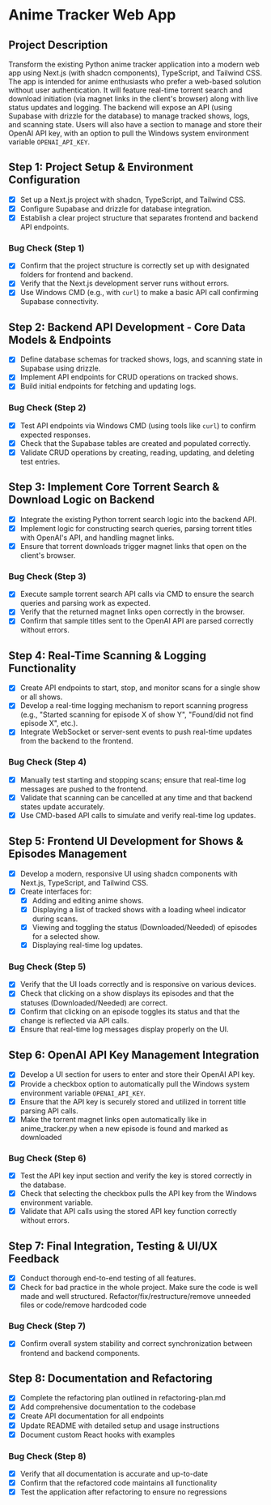 # Anime Tracker Web App

## Project Description

Transform the existing Python anime tracker application into a modern web app using Next.js (with shadcn components), TypeScript, and Tailwind CSS. The app is intended for anime enthusiasts who prefer a web-based solution without user authentication. It will feature real-time torrent search and download initiation (via magnet links in the client's browser) along with live status updates and logging. The backend will expose an API (using Supabase with drizzle for the database) to manage tracked shows, logs, and scanning state. Users will also have a section to manage and store their OpenAI API key, with an option to pull the Windows system environment variable `OPENAI_API_KEY`.

## Step 1: Project Setup & Environment Configuration

- [x] Set up a Next.js project with shadcn, TypeScript, and Tailwind CSS.
- [x] Configure Supabase and drizzle for database integration.
- [x] Establish a clear project structure that separates frontend and backend API endpoints.

### Bug Check (Step 1)

- [x] Confirm that the project structure is correctly set up with designated folders for frontend and backend.
- [x] Verify that the Next.js development server runs without errors.
- [x] Use Windows CMD (e.g., with `curl`) to make a basic API call confirming Supabase connectivity.

## Step 2: Backend API Development - Core Data Models & Endpoints

- [x] Define database schemas for tracked shows, logs, and scanning state in Supabase using drizzle.
- [x] Implement API endpoints for CRUD operations on tracked shows.
- [x] Build initial endpoints for fetching and updating logs.

### Bug Check (Step 2)

- [x] Test API endpoints via Windows CMD (using tools like `curl`) to confirm expected responses.
- [x] Check that the Supabase tables are created and populated correctly.
- [x] Validate CRUD operations by creating, reading, updating, and deleting test entries.

## Step 3: Implement Core Torrent Search & Download Logic on Backend

- [x] Integrate the existing Python torrent search logic into the backend API.
- [x] Implement logic for constructing search queries, parsing torrent titles with OpenAI's API, and handling magnet links.
- [x] Ensure that torrent downloads trigger magnet links that open on the client's browser.

### Bug Check (Step 3)

- [x] Execute sample torrent search API calls via CMD to ensure the search queries and parsing work as expected.
- [x] Verify that the returned magnet links open correctly in the browser.
- [x] Confirm that sample titles sent to the OpenAI API are parsed correctly without errors.

## Step 4: Real-Time Scanning & Logging Functionality

- [x] Create API endpoints to start, stop, and monitor scans for a single show or all shows.
- [x] Develop a real-time logging mechanism to report scanning progress (e.g., "Started scanning for episode X of show Y", "Found/did not find episode X", etc.).
- [x] Integrate WebSocket or server-sent events to push real-time updates from the backend to the frontend.

### Bug Check (Step 4)

- [x] Manually test starting and stopping scans; ensure that real-time log messages are pushed to the frontend.
- [x] Validate that scanning can be cancelled at any time and that backend states update accurately.
- [x] Use CMD-based API calls to simulate and verify real-time log updates.

## Step 5: Frontend UI Development for Shows & Episodes Management

- [x] Develop a modern, responsive UI using shadcn components with Next.js, TypeScript, and Tailwind CSS.
- [x] Create interfaces for:
  - [x] Adding and editing anime shows.
  - [x] Displaying a list of tracked shows with a loading wheel indicator during scans.
  - [x] Viewing and toggling the status (Downloaded/Needed) of episodes for a selected show.
  - [x] Displaying real-time log updates.

### Bug Check (Step 5)

- [x] Verify that the UI loads correctly and is responsive on various devices.
- [x] Check that clicking on a show displays its episodes and that the statuses (Downloaded/Needed) are correct.
- [x] Confirm that clicking on an episode toggles its status and that the change is reflected via API calls.
- [x] Ensure that real-time log messages display properly on the UI.

## Step 6: OpenAI API Key Management Integration

- [x] Develop a UI section for users to enter and store their OpenAI API key.
- [x] Provide a checkbox option to automatically pull the Windows system environment variable `OPENAI_API_KEY`.
- [x] Ensure that the API key is securely stored and utilized in torrent title parsing API calls.
- [x] Make the torrent magnet links open automatically like in anime_tracker.py when a new episode is found and marked as downloaded

### Bug Check (Step 6)

- [x] Test the API key input section and verify the key is stored correctly in the database.
- [x] Check that selecting the checkbox pulls the API key from the Windows environment variable.
- [x] Validate that API calls using the stored API key function correctly without errors.

## Step 7: Final Integration, Testing & UI/UX Feedback

- [x] Conduct thorough end-to-end testing of all features.
- [x] Check for bad practice in the whole project. Make sure the code is well made and well structured. Refactor/fix/restructure/remove unneeded files or code/remove hardcoded code

### Bug Check (Step 7)

- [x] Confirm overall system stability and correct synchronization between frontend and backend components.

## Step 8: Documentation and Refactoring

- [x] Complete the refactoring plan outlined in refactoring-plan.md
- [x] Add comprehensive documentation to the codebase
- [x] Create API documentation for all endpoints
- [x] Update README with detailed setup and usage instructions
- [x] Document custom React hooks with examples

### Bug Check (Step 8)

- [x] Verify that all documentation is accurate and up-to-date
- [x] Confirm that the refactored code maintains all functionality
- [x] Test the application after refactoring to ensure no regressions
